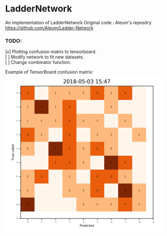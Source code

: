# LadderNetwork
An implementation of LadderNetwork 
Original code : Aleum's repositry  https://github.com/Aleum/Ladder-Network

### TODO:

[x] Plotting confusion matrix to tensorboard. <br/>
[ ] Modify network to fit new datasets. <br/>
[ ] Change combinator function. <br/>






Example of TensorBoard confusion matrix:
<img src="individualImage.png" />
